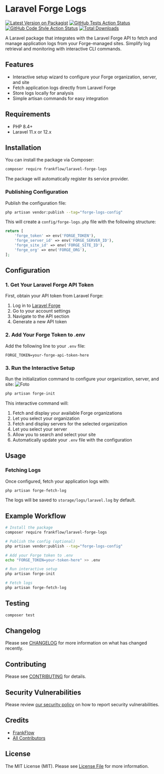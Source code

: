 # Laravel Forge Logs

[![Latest Version on Packagist](https://img.shields.io/packagist/v/frankflow/laravel-forge-logs.svg?style=flat-square)](https://packagist.org/packages/frankflow/laravel-forge-logs)
[![GitHub Tests Action Status](https://img.shields.io/github/actions/workflow/status/frankflow/laravel-forge-logs/run-tests.yml?branch=main&label=tests&style=flat-square)](https://github.com/frankflow/laravel-forge-logs/actions?query=workflow%3Arun-tests+branch%3Amain)
[![GitHub Code Style Action Status](https://img.shields.io/github/actions/workflow/status/frankflow/laravel-forge-logs/fix-php-code-style-issues.yml?branch=main&label=code%20style&style=flat-square)](https://github.com/frankflow/laravel-forge-logs/actions?query=workflow%3A"Fix+PHP+code+style+issues"+branch%3Amain)
[![Total Downloads](https://img.shields.io/packagist/dt/frankflow/laravel-forge-logs.svg?style=flat-square)](https://packagist.org/packages/frankflow/laravel-forge-logs)

A Laravel package that integrates with the Laravel Forge API to fetch and manage application logs from your Forge-managed sites. Simplify log retrieval and monitoring with interactive CLI commands.

## Features

- Interactive setup wizard to configure your Forge organization, server, and site
- Fetch application logs directly from Laravel Forge
- Store logs locally for analysis
- Simple artisan commands for easy integration

## Requirements

- PHP 8.4+
- Laravel 11.x or 12.x

## Installation

You can install the package via Composer:

```bash
composer require frankflow/laravel-forge-logs
```

The package will automatically register its service provider.

### Publishing Configuration

Publish the configuration file:

```bash
php artisan vendor:publish --tag="forge-logs-config"
```

This will create a `config/forge-logs.php` file with the following structure:

```php
return [
    'forge_token' => env('FORGE_TOKEN'),
    'forge_server_id' => env('FORGE_SERVER_ID'),
    'forge_site_id' => env('FORGE_SITE_ID'),
    'forge_org' => env('FORGE_ORG'),
];
``` 
 

## Configuration

### 1. Get Your Laravel Forge API Token

First, obtain your API token from Laravel Forge:

1. Log in to [Laravel Forge](https://forge.laravel.com)
2. Go to your account settings
3. Navigate to the API section
4. Generate a new API token

### 2. Add Your Forge Token to .env

Add the following line to your `.env` file:

```env
FORGE_TOKEN=your-forge-api-token-here
```

### 3. Run the Interactive Setup

Run the initialization command to configure your organization, server, and site:
![Foto](./assets/images/1.jpg)



```bash
php artisan forge-init
```

This interactive command will:
1. Fetch and display your available Forge organizations
2. Let you select your organization
3. Fetch and display servers for the selected organization
4. Let you select your server
5. Allow you to search and select your site
6. Automatically update your `.env` file with the configuration

## Usage

### Fetching Logs

Once configured, fetch your application logs with:

```bash
php artisan forge-fetch-log
```

The logs will be saved to `storage/logs/laravel.log` by default.

## Example Workflow

```bash
# Install the package
composer require frankflow/laravel-forge-logs

# Publish the config (optional)
php artisan vendor:publish --tag="forge-logs-config"

# Add your Forge token to .env
echo "FORGE_TOKEN=your-token-here" >> .env

# Run interactive setup
php artisan forge-init

# Fetch logs
php artisan forge-fetch-log
```

## Testing

```bash
composer test
```

## Changelog

Please see [CHANGELOG](CHANGELOG.md) for more information on what has changed recently.

## Contributing

Please see [CONTRIBUTING](CONTRIBUTING.md) for details.

## Security Vulnerabilities

Please review [our security policy](../../security/policy) on how to report security vulnerabilities.

## Credits

- [FrankFlow](https://github.com/FrankFlow)
- [All Contributors](../../contributors)

## License

The MIT License (MIT). Please see [License File](LICENSE.md) for more information.
